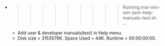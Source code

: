 * >>>>>>>>> Running inst-min-win-jwm-help-manuals-text.sh ...
  * Add user & developer manuals(text) in Help menu.
  * Disk size = 3153576K. Space Used = 44K. Runtime = 00:00:00:00.
